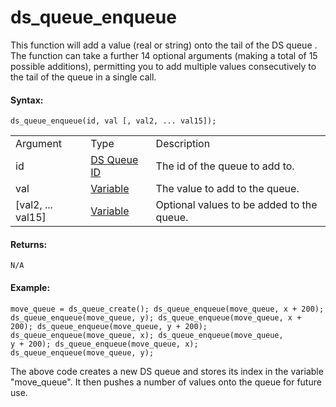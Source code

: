 # ds_queue_enqueue

This function will add a value (real or string) onto the tail of the DS
queue . The function can take a further 14 optional arguments (making a
total of 15 possible additions), permitting you to add multiple values
consecutively to the tail of the queue in a single call.

#### Syntax:

``` gml
ds_queue_enqueue(id, val [, val2, ... val15]);
```

|                     |                                                                                                                |                                           |
|---------------------|----------------------------------------------------------------------------------------------------------------|-------------------------------------------|
| Argument            | Type                                                                                                           | Description                               |
| id                  |  [DS Queue ID](../../../../../GameMaker_Language/GML_Reference/Data_Structures/DS_Queues/ds_queue_create)  | The id of the queue to add to.            |
| val                 |  [Variable](../../../../../GameMaker_Language/GML_Overview/Data_Types#variable)                            | The value to add to the queue.            |
| \[val2, ... val15\] |  [Variable](../../../../../GameMaker_Language/GML_Overview/Data_Types#variable)                            | Optional values to be added to the queue. |

#### Returns:

``` gml
N/A
```

#### Example:

``` gml
move_queue = ds_queue_create(); ds_queue_enqueue(move_queue, x + 200); ds_queue_enqueue(move_queue, y); ds_queue_enqueue(move_queue, x + 200); ds_queue_enqueue(move_queue, y + 200); ds_queue_enqueue(move_queue, x); ds_queue_enqueue(move_queue,
y + 200); ds_queue_enqueue(move_queue, x); ds_queue_enqueue(move_queue, y);
```

The above code creates a new DS queue and stores its index in the
variable "move_queue". It then pushes a number of values onto the queue
for future use.
